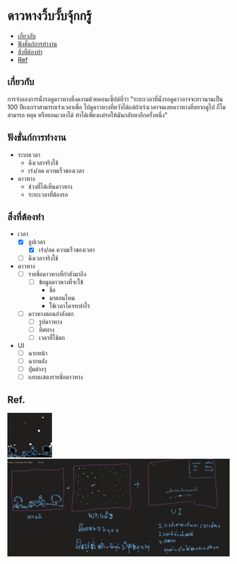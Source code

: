 # ดาวหางวิ้บวั้บจุ้กกรู้
* [เกี่ยวกับ](##เกี่ยวกับ)
* [ฟังชั่นก์การทำงาน](##ฟังชั่นก์การทำงาน)
* [สิ่งที่ต้องทำ](##สิ่งที่ต้องทำ)
* [Ref](##Ref)

## เกี่ยวกับ
การจำลองการนั่งรอดูดาวหางที่งดงามด้วยคอนเซ็ปต์ที่ว่า "ระยะเวลาที่นั่งรอดูดาวอาจจะยาวนานเป็น 100 ปีเเละเราสามารถเร่งเวลาเพื่อ ไปดูดาวหางที่หวังได้เเต่ถ้าเร่งเวลาจนเลยดาวหางที่อยากดูไป ก็ไมสามารถ หยุด หรือยอนเวลาได้ ทำได้เพียงเเค่รอให้มันกลับหาอีกครั้งหนึ่ง"

## ฟังชั่นก์การทำงาน
*  ระบบเวลา
	* ดึงเวลาจริงใช้
	* เร่ง/ลด ความเร็วของเวลา
* ดาวหาง
	* ช่วงที่ได้เห็นดาวหาง
	* ระยะเวลาที่ต้องรอ
## สิ่งที่ต้องทำ
* เวลา
	* [X] ลูปเวลา
		* [X] เร่ง/ลด ความเร็วของเวลา
	* [ ] ดึงเวลาจริงใช้
* ดาวหาง
	* [ ] รายชิ่อดาวหางที่กำลังมาถึง
		* [ ] ข้อมูลดาวหางที่จะใข้
			* ชิ่อ
			* มาตอนไหน
			* ใช้เวลาโคจรเท่าไร
	* [ ] ดาวหางตอนกำลังตก
		* [ ] รูปดาวหาง
		* [ ] ทิศทาง
		* [ ] เวลาที่ใช้ตก
* UI
	* [ ] ฉากหน้า
	* [ ] ฉากหลัง
	* [ ] ปุ่มต่างๆ
	* [ ] เเทบเเสดงรายชิ่อดาวหาง
## Ref.
<img src="img/ref.gif" width="20%" height="20%"   />
<img src="img/planreadme.png"   />
